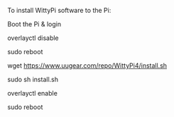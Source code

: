 To install WittyPi software to the Pi:

Boot the Pi & login

overlayctl disable

sudo reboot

wget https://www.uugear.com/repo/WittyPi4/install.sh

sudo sh install.sh

overlayctl enable

sudo reboot
